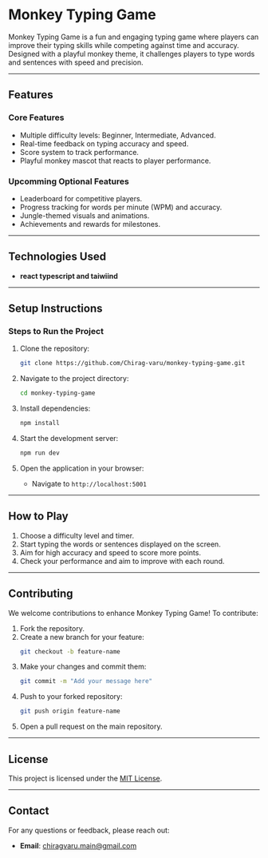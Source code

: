 # Monkey Typing Game

Monkey Typing Game is a fun and engaging typing game where players can improve their typing skills while competing against time and accuracy. Designed with a playful monkey theme, it challenges players to type words and sentences with speed and precision.

---

## **Features**

### **Core Features**
- Multiple difficulty levels: Beginner, Intermediate, Advanced.
- Real-time feedback on typing accuracy and speed.
- Score system to track performance.
- Playful monkey mascot that reacts to player performance.

### **Upcomming Optional Features**
- Leaderboard for competitive players.
- Progress tracking for words per minute (WPM) and accuracy.
- Jungle-themed visuals and animations.
- Achievements and rewards for milestones.

---

## **Technologies Used**

- **react typescript and taiwiind**

---

## **Setup Instructions**

### **Steps to Run the Project**

1. Clone the repository:
   ```bash
   git clone https://github.com/Chirag-varu/monkey-typing-game.git
   ```

2. Navigate to the project directory:
   ```bash
   cd monkey-typing-game
   ```

3. Install dependencies:
   ```bash
   npm install
   ```

4. Start the development server:
   ```bash
   npm run dev
   ```

5. Open the application in your browser:
   - Navigate to `http://localhost:5001`

---

## **How to Play**

1. Choose a difficulty level and timer.
2. Start typing the words or sentences displayed on the screen.
3. Aim for high accuracy and speed to score more points.
4. Check your performance and aim to improve with each round.

---

## **Contributing**

We welcome contributions to enhance Monkey Typing Game! To contribute:

1. Fork the repository.
2. Create a new branch for your feature:
   ```bash
   git checkout -b feature-name
   ```
3. Make your changes and commit them:
   ```bash
   git commit -m "Add your message here"
   ```
4. Push to your forked repository:
   ```bash
   git push origin feature-name
   ```
5. Open a pull request on the main repository.

---

## **License**

This project is licensed under the [MIT License](LICENSE).

---

## **Contact**

For any questions or feedback, please reach out:
- **Email**: chiragvaru.main@gmail.com

